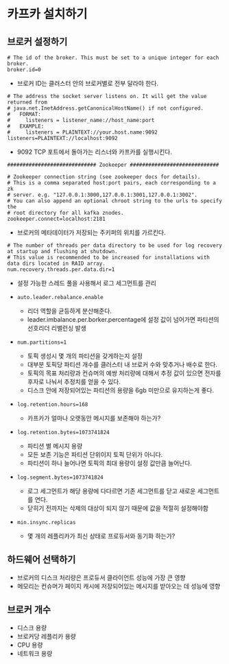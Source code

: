 # 카프카 설치하기

## 브로커 설정하기

```
# The id of the broker. This must be set to a unique integer for each broker.
broker.id=0
```

- 브로커 ID는 클러스터 안의 브로커별로 전부 달라야 한다.

```
# The address the socket server listens on. It will get the value returned from 
# java.net.InetAddress.getCanonicalHostName() if not configured.
#   FORMAT:
#     listeners = listener_name://host_name:port
#   EXAMPLE:
#     listeners = PLAINTEXT://your.host.name:9092
listeners=PLAINTEXT://localhost:9092
```

- 9092 TCP 포트에서 돌아가는 리스너와 카프카를 실행시킨다.

```
############################# Zookeeper #############################

# Zookeeper connection string (see zookeeper docs for details).
# This is a comma separated host:port pairs, each corresponding to a zk
# server. e.g. "127.0.0.1:3000,127.0.0.1:3001,127.0.0.1:3002".
# You can also append an optional chroot string to the urls to specify the
# root directory for all kafka znodes.
zookeeper.connect=localhost:2181
```

- 브로커의 메타데이터가 저장되는 주키퍼의 위치를 가르킨다.

```
# The number of threads per data directory to be used for log recovery at startup and flushing at shutdown.
# This value is recommended to be increased for installations with data dirs located in RAID array.
num.recovery.threads.per.data.dir=1
```

- 설정 가능한 스레드 풀을 사용해서 로그 세그먼트를 관리

- `auto.leader.rebalance.enable`
    - 리더 역할을 균등하게 분산해준다.
    - leader.imbalance.per.borker.percentage에 설정 값이 넘어가면 파티션의 선호리더 리밸런싱 발생
- `num.partitions=1`
    - 토픽 생성시 몇 개의 파티션을 갖게하는지 설정
    - 대부분 토픽당 파티션 개수를 클러스터 내 브로커 수와 맞추거나 배수로 한다.
    - 토픽의 목표 처리량과 컨슈머의 예쌍 처리량에 대해서 추정 값이 있으면 전자를 후자로 나눠서 추정치를 얻을 수 있다.
    - 디스크 안에 저장되어있는 파티션의 용량을 6gb 미만으로 유지하는게 좋다.
- `log.retention.hours=168`
    - 카프카가 얼마나 오랫동안 메시지를 보존해야 하는가?
- `log.retention.bytes=1073741824`
    - 파티션 별 메시지 용량
    - 모든 보존 기능은 파티션 단위이지 토픽 단위가 아니다.
    - 파티션이 하나 늘어나면 토픽의 최대 용량이 설정 값만큼 늘어난다.
- `log.segment.bytes=1073741824`
    - 로그 세그먼트가 해당 용량에 다다르면 기존 세그먼트를 닫고 새로운 세그먼트를 연다.
    - 닫히기 전까지는 삭제의 대상이 되지 않기 때문에 값을 적절히 설정해야함
- `min.insync.replicas`
    - 몇 개의 레플리카가 최신 상태로 프로듀서와 동기화 하는가?

## 하드웨어 선택하기

- 브로커의 디스크 처리량은 프로듀서 클라이언트 성능에 가장 큰 영향
- 메모리는 컨슈머가 페이지 캐시에 저장되어있는 메시지를 받아오는 데 성능에 영향

## 브로커 개수

- 디스크 용량
- 브로커당 레플리카 용량
- CPU 용량
- 네트워크 용량